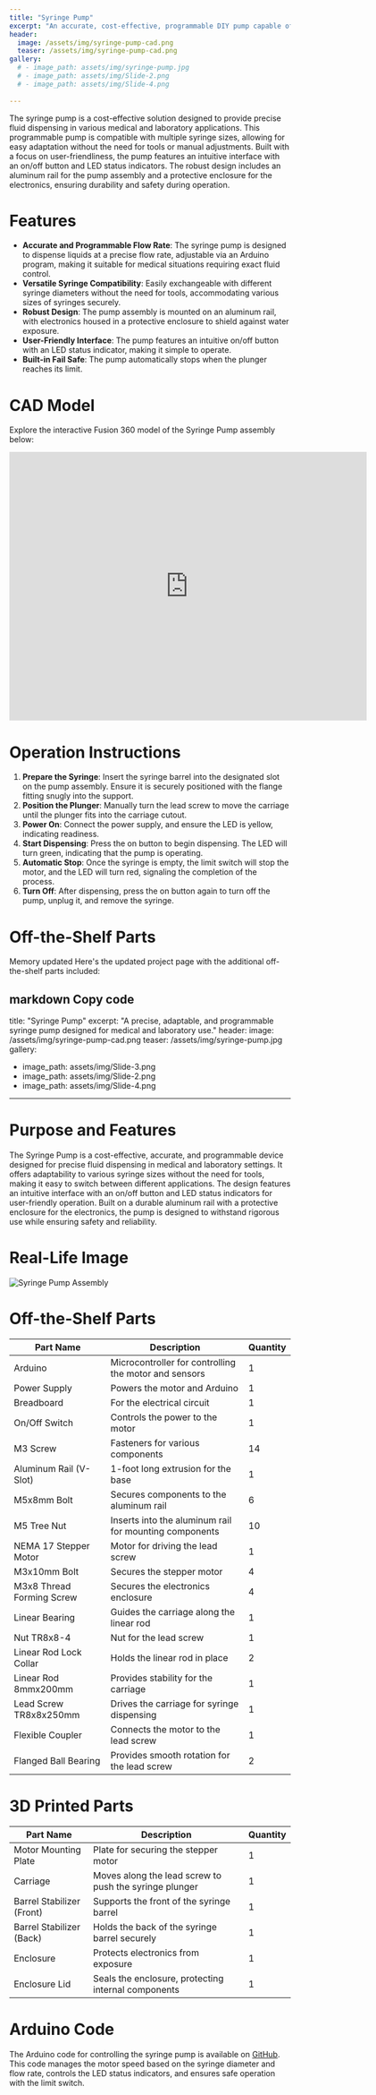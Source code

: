 ```yaml
---
title: "Syringe Pump"
excerpt: "An accurate, cost-effective, programmable DIY pump capable of various flow rates."
header:
  image: /assets/img/syringe-pump-cad.png
  teaser: /assets/img/syringe-pump-cad.png
gallery:
  # - image_path: assets/img/syringe-pump.jpg
  # - image_path: assets/img/Slide-2.png
  # - image_path: assets/img/Slide-4.png
   
---
```


The syringe pump is a cost-effective solution designed to provide precise fluid dispensing in various medical and laboratory applications. This programmable pump is compatible with multiple syringe sizes, allowing for easy adaptation without the need for tools or manual adjustments. Built with a focus on  user-friendliness, the pump features an intuitive interface with an on/off button and LED status indicators. The robust design includes an aluminum rail for the pump assembly and a protective enclosure for the electronics, ensuring durability and safety during operation.

# Features

* **Accurate and Programmable Flow Rate**: The syringe pump is designed to dispense liquids at a precise flow rate, adjustable via an Arduino program, making it suitable for medical situations requiring exact fluid control.
* **Versatile Syringe Compatibility**: Easily exchangeable with different syringe diameters without the need for tools, accommodating various sizes of syringes securely.
* **Robust Design**: The pump assembly is mounted on an aluminum rail, with electronics housed in a protective enclosure to shield against water exposure.
* **User-Friendly Interface**: The pump features an intuitive on/off button with an LED status indicator, making it simple to operate.
* **Built-in Fail Safe**: The pump automatically stops when the plunger reaches its limit.

# CAD Model

Explore the interactive Fusion 360 model of the Syringe Pump assembly below:
<iframe src="https://vanderbilt643.autodesk360.com/shares/public/SH286ddQT78850c0d8a420c83ffe648ca368?mode=embed" width="640" height="480" allowfullscreen="true" webkitallowfullscreen="true" mozallowfullscreen="true"  frameborder="0"></iframe>

# Operation Instructions

1. **Prepare the Syringe**: Insert the syringe barrel into the designated slot on the pump assembly. Ensure it is securely positioned with the flange fitting snugly into the support.
2. **Position the Plunger**: Manually turn the lead screw to move the carriage until the plunger fits into the carriage cutout.
3. **Power On**: Connect the power supply, and ensure the LED is yellow, indicating readiness.
4. **Start Dispensing**: Press the on button to begin dispensing. The LED will turn green, indicating that the pump is operating.
5. **Automatic Stop**: Once the syringe is empty, the limit switch will stop the motor, and the LED will turn red, signaling the completion of the process.
6. **Turn Off**: After dispensing, press the on button again to turn off the pump, unplug it, and remove the syringe.

# Off-the-Shelf Parts


Memory updated
Here's the updated project page with the additional off-the-shelf parts included:

markdown
Copy code
---
title: "Syringe Pump"
excerpt: "A precise, adaptable, and programmable syringe pump designed for medical and laboratory use."
header:
  image: /assets/img/syringe-pump-cad.png
  teaser: /assets/img/syringe-pump.jpg
gallery:
  - image_path: assets/img/Slide-3.png
  - image_path: assets/img/Slide-2.png
  - image_path: assets/img/Slide-4.png
   
---

# Purpose and Features

The Syringe Pump is a cost-effective, accurate, and programmable device designed for precise fluid dispensing in medical and laboratory settings. It offers adaptability to various syringe sizes without the need for tools, making it easy to switch between different applications. The design features an intuitive interface with an on/off button and LED status indicators for user-friendly operation. Built on a durable aluminum rail with a protective enclosure for the electronics, the pump is designed to withstand rigorous use while ensuring safety and reliability.

# Real-Life Image

![Syringe Pump Assembly](assets/img/syringe-pump.jpg)

# Off-the-Shelf Parts

| Part Name                | Description                                            | Quantity |
|--------------------------|--------------------------------------------------------|----------|
| Arduino                  | Microcontroller for controlling the motor and sensors  | 1        |
| Power Supply             | Powers the motor and Arduino                           | 1        |
| Breadboard               | For the electrical circuit                             | 1        |
| On/Off Switch            | Controls the power to the motor                        | 1        |
| M3 Screw                 | Fasteners for various components                       | 14       |
| Aluminum Rail (V-Slot)   | 1-foot long extrusion for the base                     | 1        |
| M5x8mm Bolt              | Secures components to the aluminum rail                | 6        |
| M5 Tree Nut              | Inserts into the aluminum rail for mounting components | 10       |
| NEMA 17 Stepper Motor    | Motor for driving the lead screw                       | 1        |
| M3x10mm Bolt             | Secures the stepper motor                              | 4        |
| M3x8 Thread Forming Screw| Secures the electronics enclosure                      | 4        |
| Linear Bearing           | Guides the carriage along the linear rod               | 1        |
| Nut TR8x8-4              | Nut for the lead screw                                 | 1        |
| Linear Rod Lock Collar   | Holds the linear rod in place                          | 2        |
| Linear Rod 8mmx200mm     | Provides stability for the carriage                    | 1        |
| Lead Screw TR8x8x250mm   | Drives the carriage for syringe dispensing             | 1        |
| Flexible Coupler         | Connects the motor to the lead screw                   | 1        |
| Flanged Ball Bearing     | Provides smooth rotation for the lead screw            | 2        |



# 3D Printed Parts

| Part Name               | Description                                           | Quantity |
|-------------------------|-------------------------------------------------------|----------|
| Motor Mounting Plate    | Plate for securing the stepper motor                  | 1        |
| Carriage                | Moves along the lead screw to push the syringe plunger| 1        |
| Barrel Stabilizer (Front)| Supports the front of the syringe barrel              | 1        |
| Barrel Stabilizer (Back) | Holds the back of the syringe barrel securely         | 1        |
| Enclosure               | Protects electronics from exposure                    | 1        |
| Enclosure Lid           | Seals the enclosure, protecting internal components   | 1        |

# Arduino Code

The Arduino code for controlling the syringe pump is available on [GitHub](https://github.com/sidney-amsalem/syringe-pump-arduino-code). This code manages the motor speed based on the syringe diameter and flow rate, controls the LED status indicators, and ensures safe operation with the limit switch.

<!-- {% include gallery caption="write caption here" %} -->
